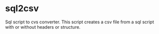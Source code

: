 # sql2csv
Sql script to cvs converter. This script creates a csv file from a sql script with or without headers or structure.
